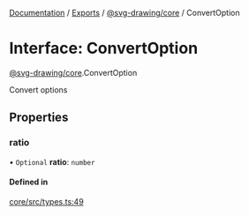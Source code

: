 [Documentation](../README.md) / [Exports](../modules.md) / [@svg-drawing/core](../modules/svg_drawing_core.md) / ConvertOption

# Interface: ConvertOption

[@svg-drawing/core](../modules/svg_drawing_core.md).ConvertOption

Convert options

## Properties

### ratio

• `Optional` **ratio**: `number`

#### Defined in

[core/src/types.ts:49](https://github.com/kmkzt/svg-drawing/blob/aa15570/packages/core/src/types.ts#L49)
